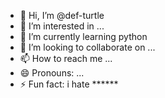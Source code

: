 - 👋 Hi, I’m @def-turtle
- 👀 I’m interested in ...
- 🌱 I’m currently learning python
- 💞️ I’m looking to collaborate on ...
- 📫 How to reach me ...
- 😄 Pronouns: ...
- ⚡ Fun fact: i hate ******

<!---
def-turtle/def-turtle is a ✨ special ✨ repository because its `README.md` (this file) appears on your GitHub profile.
You can click the Preview link to take a look at your changes.
--->
